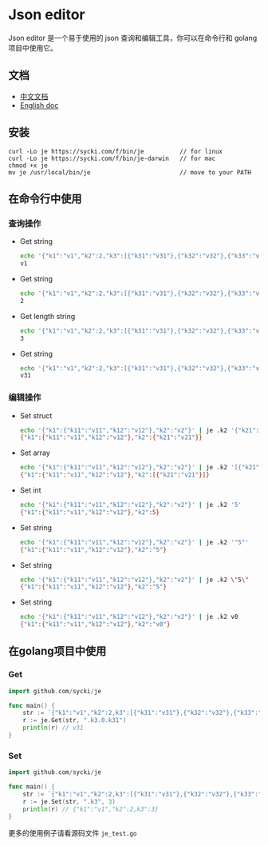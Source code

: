 # Json editor
Json editor 是一个易于使用的 json 查询和编辑工具，你可以在命令行和 golang 项目中使用它。

## 文档
* [中文文档](https://github.com/sycki/je/blob/master/README_ZH.md)
* [English doc](https://github.com/sycki/je)

## 安装
```
curl -Lo je https://sycki.com/f/bin/je          // for linux
curl -Lo je https://sycki.com/f/bin/je-darwin   // for mac
chmod +x je
mv je /usr/local/bin/je                         // move to your PATH
```

## 在命令行中使用
### 查询操作
- Get string
    ```bash
    echo '{"k1":"v1","k2":2,"k3":[{"k31":"v31"},{"k32":"v32"},{"k33":"v33"}]}' | je .k1
    v1
    ```
- Get string
    ```bash
    echo '{"k1":"v1","k2":2,"k3":[{"k31":"v31"},{"k32":"v32"},{"k33":"v33"}]}' | je .k2
    2
    ```
- Get length string
    ```bash
    echo '{"k1":"v1","k2":2,"k3":[{"k31":"v31"},{"k32":"v32"},{"k33":"v33"}]}' | je .k3.#
    3
    ```
- Get string
    ```bash
    echo '{"k1":"v1","k2":2,"k3":[{"k31":"v31"},{"k32":"v32"},{"k33":"v33"}]}' | je .k3.0.k31
    v31
    ```

### 编辑操作
- Set struct
    ```bash
    echo '{"k1":{"k11":"v11","k12":"v12"},"k2":"v2"}' | je .k2 '{"k21":"v21"}'
    {"k1":{"k11":"v11","k12":"v12"},"k2":{"k21":"v21"}}
    ```
- Set array
    ```bash
    echo '{"k1":{"k11":"v11","k12":"v12"},"k2":"v2"}' | je .k2 '[{"k21":"v21"}]'
    {"k1":{"k11":"v11","k12":"v12"},"k2":[{"k21":"v21"}]}
    ```
- Set int
    ```bash
    echo '{"k1":{"k11":"v11","k12":"v12"},"k2":"v2"}' | je .k2 '5'
    {"k1":{"k11":"v11","k12":"v12"},"k2":5}
    ```
- Set string
    ```bash
    echo '{"k1":{"k11":"v11","k12":"v12"},"k2":"v2"}' | je .k2 '"5"'
    {"k1":{"k11":"v11","k12":"v12"},"k2":"5"}
    ```
- Set string
    ```bash
    echo '{"k1":{"k11":"v11","k12":"v12"},"k2":"v2"}' | je .k2 \"5\"
    {"k1":{"k11":"v11","k12":"v12"},"k2":"5"}
    ```
- Set string
    ```bash
    echo '{"k1":{"k11":"v11","k12":"v12"},"k2":"v2"}' | je .k2 v0
    {"k1":{"k11":"v11","k12":"v12"},"k2":"v0"}
    ```

## 在golang项目中使用
### Get
```go
import github.com/sycki/je

func main() {
    str := `{"k1":"v1","k2":2,k3":[{"k31":"v31"},{"k32":"v32"},{"k33":"v33"}]}`
    r := je.Get(str, ".k3.0.k31")
    println(r) // v31
}
```

### Set
```go
import github.com/sycki/je

func main() {
    str := `{"k1":"v1","k2":2,k3":[{"k31":"v31"},{"k32":"v32"},{"k33":"v33"}]}`
    r := je.Set(str, ".k3", 3)
    println(r) // {"k1":"v1","k2":2,k3":3}
}
```

更多的使用例子请看源码文件 `je_test.go`
